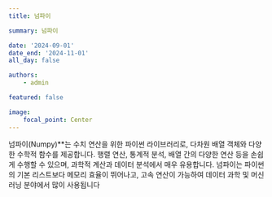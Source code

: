 ```yaml
---
title: 넘파이

summary: 넘파이

date: '2024-09-01'
date_end: '2024-11-01'
all_day: false

authors:
    - admin

featured: false

image:
    focal_point: Center
---
```

넘파이(Numpy)**는 수치 연산을 위한 파이썬 라이브러리로, 다차원 배열 객체와 다양한 수학적 함수를 제공합니다. 행렬 연산, 통계적 분석, 배열 간의 다양한 연산 등을 손쉽게 수행할 수 있으며, 과학적 계산과 데이터 분석에서 매우 유용합니다. 넘파이는 파이썬의 기본 리스트보다 메모리 효율이 뛰어나고, 고속 연산이 가능하여 데이터 과학 및 머신러닝 분야에서 많이 사용됩니다